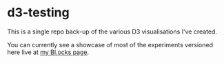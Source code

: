 # d3-testing

This is a single repo back-up of the various D3 visualisations I've created.

You can currently see a showcase of most of the experiments versioned here live at [my Bl.ocks page](https://bl.ocks.org/guypursey).
